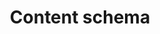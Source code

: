 ---
layout: glossary-documentation
sectionKey: Glossary
eleventyNavigation:
  parent: Glossary
title: Content schema
details:
  'A GOV.UK content schema is a JSON schema that defines the underlying structure and properties of a piece of content.
  

  The schema also contains data on the relationships with other schemas, classification systems and content types.'
synonym:
  0:
    title:
    link:
    definition:
nonPreferred:
  0:
    title: Content format
    link:
    definition:
doNotConfuse:
    0:
      title: Content type
      link: /glossary/content-type
      definition:
    1:
      title: Template
      link: /glossary/template
      definition:
theme: Information layer
order: 2
---